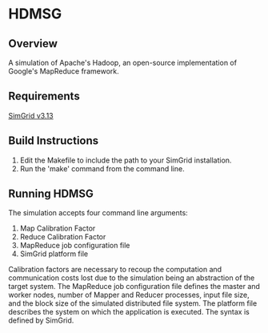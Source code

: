 # HDMSG
Overview
--------
A simulation of Apache's Hadoop, an open-source implementation of Google's MapReduce framework.

Requirements
------------
[SimGrid v3.13](http://simgrid.gforge.inria.fr)

Build Instructions
------------------
1. Edit the Makefile to include the path to your SimGrid installation.
2. Run the 'make' command from the command line.

Running HDMSG
-------------
The simulation accepts four command line arguments:
1. Map Calibration Factor
2. Reduce Calibration Factor
3. MapReduce job configuration file
4. SimGrid platform file

Calibration factors are necessary to recoup the computation and communication costs lost due to the simulation being an abstraction of the target system.
The MapReduce job configuration file defines the master and worker nodes, number of Mapper and Reducer processes, input file size, and the block size of the simulated distributed file system.
The platform file describes the system on which the application is executed. The syntax is defined by SimGrid.
